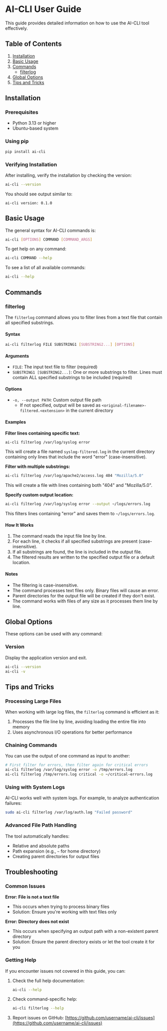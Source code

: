 # AI-CLI User Guide

This guide provides detailed information on how to use the AI-CLI tool effectively.

## Table of Contents

1. [Installation](#installation)
2. [Basic Usage](#basic-usage)
3. [Commands](#commands)
   - [filterlog](#filterlog)
4. [Global Options](#global-options)
5. [Tips and Tricks](#tips-and-tricks)

## Installation

### Prerequisites

- Python 3.13 or higher
- Ubuntu-based system

### Using pip

```bash
pip install ai-cli
```

### Verifying Installation

After installing, verify the installation by checking the version:

```bash
ai-cli --version
```

You should see output similar to:

```
ai-cli version: 0.1.0
```

## Basic Usage

The general syntax for AI-CLI commands is:

```bash
ai-cli [OPTIONS] COMMAND [COMMAND_ARGS]
```

To get help on any command:

```bash
ai-cli COMMAND --help
```

To see a list of all available commands:

```bash
ai-cli --help
```

## Commands

### filterlog

The `filterlog` command allows you to filter lines from a text file that contain all specified substrings.

#### Syntax

```bash
ai-cli filterlog FILE SUBSTRING1 [SUBSTRING2...] [OPTIONS]
```

#### Arguments

- `FILE`: The input text file to filter (required)
- `SUBSTRING1 [SUBSTRING2...]`: One or more substrings to filter. Lines must contain ALL specified substrings to be included (required)

#### Options

- `-o, --output PATH`: Custom output file path
  - If not specified, output will be saved as `<original-filename>-filtered.<extension>` in the current directory

#### Examples

**Filter lines containing specific text:**

```bash
ai-cli filterlog /var/log/syslog error
```

This will create a file named `syslog-filtered.log` in the current directory containing only lines that include the word "error" (case-insensitive).

**Filter with multiple substrings:**

```bash
ai-cli filterlog /var/log/apache2/access.log 404 "Mozilla/5.0"
```

This will create a file with lines containing both "404" and "Mozilla/5.0".

**Specify custom output location:**

```bash
ai-cli filterlog /var/log/syslog error --output ~/logs/errors.log
```

This filters lines containing "error" and saves them to `~/logs/errors.log`.

#### How It Works

1. The command reads the input file line by line.
2. For each line, it checks if all specified substrings are present (case-insensitive).
3. If all substrings are found, the line is included in the output file.
4. The filtered results are written to the specified output file or a default location.

#### Notes

- The filtering is case-insensitive.
- The command processes text files only. Binary files will cause an error.
- Parent directories for the output file will be created if they don't exist.
- The command works with files of any size as it processes them line by line.

## Global Options

These options can be used with any command:

### Version

Display the application version and exit.

```bash
ai-cli --version
ai-cli -v
```

## Tips and Tricks

### Processing Large Files

When working with large log files, the `filterlog` command is efficient as it:

1. Processes the file line by line, avoiding loading the entire file into memory
2. Uses asynchronous I/O operations for better performance

### Chaining Commands

You can use the output of one command as input to another:

```bash
# First filter for errors, then filter again for critical errors
ai-cli filterlog /var/log/syslog error -o /tmp/errors.log
ai-cli filterlog /tmp/errors.log critical -o ~/critical-errors.log
```

### Using with System Logs

AI-CLI works well with system logs. For example, to analyze authentication failures:

```bash
sudo ai-cli filterlog /var/log/auth.log "Failed password"
```

### Advanced File Path Handling

The tool automatically handles:

- Relative and absolute paths
- Path expansion (e.g., `~` for home directory)
- Creating parent directories for output files

## Troubleshooting

### Common Issues

**Error: File is not a text file**
- This occurs when trying to process binary files
- Solution: Ensure you're working with text files only

**Error: Directory does not exist**
- This occurs when specifying an output path with a non-existent parent directory
- Solution: Ensure the parent directory exists or let the tool create it for you

### Getting Help

If you encounter issues not covered in this guide, you can:

1. Check the full help documentation:
   ```bash
   ai-cli --help
   ```

2. Check command-specific help:
   ```bash
   ai-cli filterlog --help
   ```

3. Report issues on GitHub: [https://github.com/username/ai-cli/issues](https://github.com/username/ai-cli/issues) 